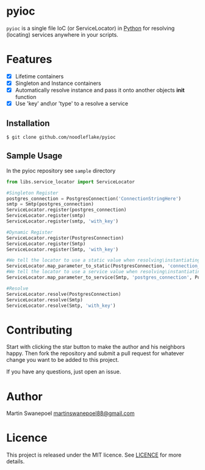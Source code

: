 # pyioc
`pyioc` is a single file IoC (or ServiceLocator) in [Python](https://www.python.org) for resolving (locating) services anywhere in your scripts.

# Features
* [x] Lifetime containers
* [x] Singleton and Instance containers
* [x] Automatically resolve instance and pass it onto another objects __init__ function
* [x] Use 'key' and\or 'type' to a resolve a service

## Installation

	$ git clone github.com/noodleflake/pyioc
    
## Sample Usage

In the pyioc repository see `sample` directory

```python
from libs.service_locator import ServiceLocator

#Singleton Register
postgres_connection = PostgresConnection('ConnectionStringHere')
smtp = Smtp(postgres_connection)
ServiceLocator.register(postgres_connection)
ServiceLocator.register(smtp)
ServiceLocator.register(smtp, 'with_key')

#Dynamic Register
ServiceLocator.register(PostgresConnection)
ServiceLocator.register(Smtp)
ServiceLocator.register(Smtp, 'with_key')

#We tell the locator to use a static value when resolving\instantiating 'PostgresConnection'
ServiceLocator.map_parameter_to_static(PostgresConnection, 'connection_string', 'ConnectionStringHere')
#We tell the locator to use a service value when resolving\instantiating 'Smtp'
ServiceLocator.map_parameter_to_service(Smtp, 'postgres_connection', PostgresConnection)

#Resolve
ServiceLocator.resolve(PostgresConnection)
ServiceLocator.resolve(Smtp)
ServiceLocator.resolve(Smtp, 'with_key')

```
    
# Contributing

Start with clicking the star button to make the author and his neighbors happy. Then fork the repository and submit a pull request for whatever change you want to be added to this project.

If you have any questions, just open an issue.

# Author
Martin Swanepoel <martinswanepoel88@gmail.com>

# Licence

This project is released under the MIT licence. See [LICENCE](LICENCE) for more details.